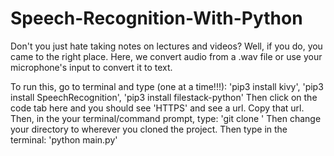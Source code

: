 # Speech-Recognition-With-Python
Don't you just hate taking notes on lectures and videos? Well, if you do, you came to the right place. Here, we convert audio from a .wav file or use your microphone's input to convert it to text.

To run this, go to terminal and type (one at a time!!!): 'pip3 install kivy', 'pip3 install SpeechRecognition', 'pip3 install filestack-python'
Then click on the code tab here and you should see 'HTTPS' and see a url. Copy that url. 
Then, in the your terminal/command prompt, type: 'git clone <insert url>'
Then change your directory to wherever you cloned the project. Then type in the terminal: 'python main.py'
